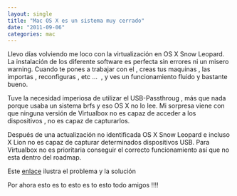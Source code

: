 ```yaml
---
layout: single
title: "Mac OS X es un sistema muy cerrado"
date: "2011-09-06"
categories: mac
---
```


Llevo días volviendo me loco con la virtualización en OS X Snow Leopard. La instalación de los diferente software es perfecta sin errores ni un misero warning. Cuando te pones a trabajar con el , creas tus maquinas , las importas , reconfiguras , etc ...  , y ves un funcionamiento fluido y bastante bueno.

Tuve la necesidad imperiosa de utilizar el USB-Passthroug , más que nada porque usaba un sistema brfs y eso OS X no lo lee. Mi sorpresa viene con que ninguna versión de Virtualbox no es capaz de acceder a los dispositivos , no es capaz de capturarlos.

Después de una actualización no identificada OS X Snow Leopard e incluso X Lion no es capaz de capturar determinados dispositivos USB. Para Virtualbox no es prioritaria conseguir el correcto funcionamiento así que no esta dentro del roadmap.

Este [enlace](https://frank.heydlauf.de/jm2c/archive/80/virtualbox-on-os-x-host-howto-mount-an-external-usb-drive "Problema OS X Virtualbox") ilustra el problema y la solución

Por ahora esto es to esto es to esto todo amigos !!!!

